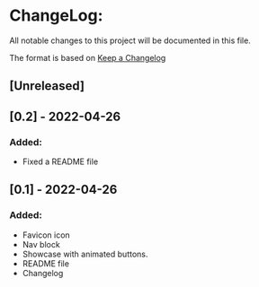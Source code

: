 # ChangeLog:
All notable changes to this project will be documented in this file.

The format is based on [Keep a Changelog](https://keepachangelog.com/en/1.0.0/)

## [Unreleased]

## [0.2] - 2022-04-26
### Added:
- Fixed a README file

## [0.1] - 2022-04-26
### Added:
- Favicon icon
- Nav block
- Showcase with animated buttons.
- README file
- Changelog
